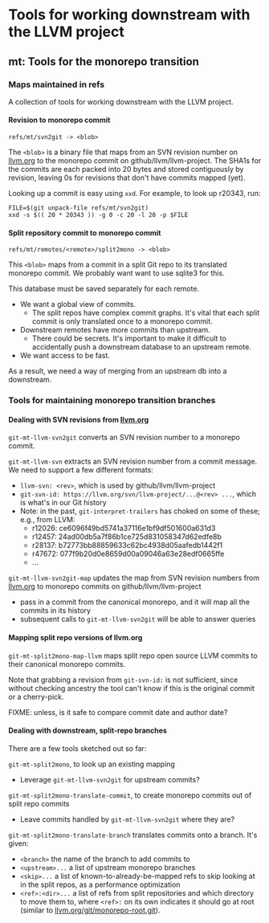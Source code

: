 # Tools for working downstream with the LLVM project

## mt: Tools for the monorepo transition

### Maps maintained in refs

A collection of tools for working downstream with the LLVM project.

#### Revision to monorepo commit

```
refs/mt/svn2git -> <blob>
```

The `<blob>` is a binary file that maps from an SVN revision number on
[llvm.org](http://llvm.org/) to the monorepo commit on
github/llvm/llvm-project.  The SHA1s for the commits are each packed into 20
bytes and stored contiguously by revision, leaving 0s for revisions that don't
have commits mapped (yet).

Looking up a commit is easy using `xxd`.  For example, to look up r20343, run:

```
FILE=$(git unpack-file refs/mt/svn2git)
xxd -s $(( 20 * 20343 )) -g 0 -c 20 -l 20 -p $FILE
```

#### Split repository commit to monorepo commit

```
refs/mt/remotes/<remote>/split2mono -> <blob>
```

This `<blob>` maps from a commit in a split Git repo to its translated
monorepo commit.  We probably want want to use sqlite3 for this.

This database must be saved separately for each remote.

- We want a global view of commits.
    - The split repos have complex commit graphs.  It's vital that each
      split commit is only translated once to a monorepo commit.
- Downstream remotes have more commits than upstream.
    - There could be secrets.  It's important to make it difficult to
      accidentally push a downstream database to an upstream remote.
- We want access to be fast.

As a result, we need a way of merging from an upstream db into a
downstream.

### Tools for maintaining monorepo transition branches

#### Dealing with SVN revisions from [llvm.org](http://llvm.org/)

`git-mt-llvm-svn2git` converts an SVN revision number to a monorepo commit.

`git-mt-llvm-svn` extracts an SVN revision number from a commit
message.  We need to support a few different formats:

- `llvm-svn: <rev>`, which is used by github/llvm/llvm-project
- `git-svn-id: https://llvm.org/svn/llvm-project/...@<rev> ...`,
  which is what's in our Git history
- Note: in the past, `git-interpret-trailers` has choked on some of
  these; e.g., from LLVM:
    - r12026: ce6096f49bd5741a37116e1bf9df501600a631d3
    - r12457: 24ad00db5a7f86b1ce725d831058347d62edfe8b
    - r28137: b72773bb88859633c62bc4938d05aafedb1442f1
    - r47672: 077f9b20d0e8659d00a09046a63e28edf0665ffe
    - ...

`git-mt-llvm-svn2git-map` updates the map from SVN revision numbers
from [llvm.org](http://llvm.org/) to monorepo commits on
github/llvm/llvm-project

- pass in a commit from the canonical monorepo, and it will map all
  the commits in its history
- subsequent calls to `git-mt-llvm-svn2git` will be able to answer queries

#### Mapping split repo versions of llvm.org

`git-mt-split2mono-map-llvm` maps split repo open source LLVM commits to their
canonical monorepo commits.

Note that grabbing a revision from `git-svn-id:` is not sufficient, since
without checking ancestry the tool can't know if this is the original commit or
a cherry-pick.

FIXME: unless, is it safe to compare commit date and author date?

#### Dealing with downstream, split-repo branches

There are a few tools sketched out so far:

`git-mt-split2mono`, to look up an existing mapping

- Leverage `git-mt-llvm-svn2git` for upstream commits?

`git-mt-split2mono-translate-commit`, to create monorepo commits out of split
repo commits

- Leave commits handled by `git-mt-llvm-svn2git` where they are?

`git-mt-split2mono-translate-branch` translates commits onto a branch.
It's given:

- `<branch>` the name of the branch to add commits to
- `<upstream>...` a list of upstream monorepo branches
- `<skip>...` a list of known-to-already-be-mapped refs to skip looking
  at in the split repos, as a performance optimization
- `<ref>:<dir>...` a list of refs from split repositories and which
  directory to move them to, where `<ref>:` on its own indicates it
  should go at root (similar to
  [llvm.org/git/monorepo-root.git](http://git.llvm.org/git/monorepo-root.git)).
